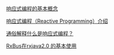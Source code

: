 [响应式编程的基本概念](https://www.infoq.cn/article/2016/01/reactive-basics)

[响应式编程（Reactive Programming）介绍](https://zhuanlan.zhihu.com/p/27678951)

[通俗解释什么是响应式编程？](https://www.jdon.com/48275)

[RxBus在rxjava2.0 的基本使用](https://blog.csdn.net/donkor_/article/details/79709366)
